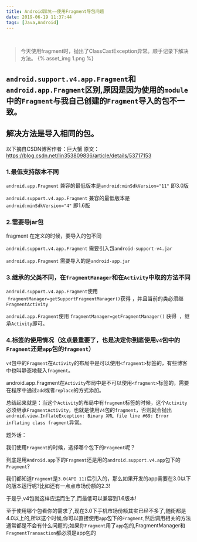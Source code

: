 ```yaml
---
title: Android踩坑——使用Fragment导包问题
date: 2019-06-19 11:37:44
tags: [Java,Android]
---
```

<br>

> 今天使用fragment时，抛出了ClassCastException异常。顺手记录下解决方法。
{% asset_img 1.png %}

## `android.support.v4.app.Fragment`和`android.app.Fragment`区别,原因是因为使用的`module`中的`Fragment`与我自己创建的`Fragment`导入的包不一致。
## 解决方法是导入相同的包。


以下摘自CSDN博客作者：巨大蟹 
原文：https://blog.csdn.net/lin353809836/article/details/53717153 
### 1.最低支持版本不同

`android.app.Fragment` 兼容的最低版本是`android:minSdkVersion="11"` 即3.0版

`android.support.v4.app.Fragment` 兼容的最低版本是`android:minSdkVersion="4"` 即1.6版
### 2.需要导jar包

fragment 在定义的时候，要导入的包不同

`android.support.v4.app.Fragment` 需要引入包`android-support-v4.jar`

`android.app.Fragment` 需要导入的是`android-app.jar`

### 3.继承的父类不同，在`fragmentManager`和在`Activity`中取的方法不同

`android.support.v4.app.Fragment`使用  `fragmentManager=getSupportFragmentManager()`获得 ，并且当前的类必须继`FragmentActivity`

`android.app.Fragment`使用 `fragmentManager=getFragmentManager()` 获得  ，继承`Activity`即可。

### 4.<fragment>标签的使用情况（这点最重要了，也是决定你到底使用`v4`包中的`Fragment`还是`app`包的`fragment`）

`v4`包中的`Fragment`在`Activity`的布局中是可以使用`<fragment>`标签的，有些博客中也叫静态地载入`fragment`。

android.app.Fragment在`Activity`布局中是不可以使用`<fragment>`标签的，需要在程序中通过`add`或者`replace`的方式添加。

总结起来就是：当这个`Activity`的布局中有`fragment`标签的时候，这个`Activity`必须继承`FragmentActivity`，也就是使用`V4`包的`fragment`，否则就会抛出`android.view.InflateException: Binary XML file line #69: Error inflating class fragment`异常。

题外话：

我们使用`Fragment`的时候，选择哪个包下的`Fragment`呢？

到底是用`Android.app`下的`Fragment`还是用的`android.support.v4.app`包下的`Fragment`?

我们都知道`Fragment`是`3.0(API 11)`后引入的，那么如果开发的app需要在3.0以下的版本运行呢?比如还有一点点市场份额的2.3!

于是乎,v4包就这样应运而生了,而最低可以兼容到1.6版本!

至于使用哪个包看你的需求了,现在3.0下手机市场份额其实已经不多了,随街都是4.0以上的,所以这个时候,你可以直接使用`app`包下的`Fragment`,然后调用相关的方法
通常都是不会有什么问题的;如果你`Fragment`用了`app`包的,FragmentManager和`FragmentTransaction`都必须是app包的

